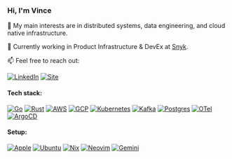 <h3 align="left">Hi, I'm Vince</h3>

<p> 🌱 My main interests are in distributed systems, data engineering, and cloud native infrastructure.</p>
<p> 💼 Currently working in Product Infrastructure & DevEx at <a href="https://snyk.io/">Snyk</a>.</p>
<p> 📫 Feel free to reach out:</p>

[![LinkedIn](https://custom-icon-badges.demolab.com/badge/LinkedIn-2D334F?logo=linkedin-white&logoColor=fff)](https://www.linkedin.com/in/vincent-desloover/)
[![Site](https://img.shields.io/badge/Site-2D334F?logoColor=white)](https://vincedeslo.github.io/)

#### Tech stack:
[![Go](https://img.shields.io/badge/Go-2D334F?logo=go&logoColor=fff)](#)
[![Rust](https://img.shields.io/badge/Rust-2D334F?logo=rust&logoColor=fff)](#)
[![AWS](https://img.shields.io/badge/AWS-2D334F?logo=amazon-aws&logoColor=fff)](#)
[![GCP](https://img.shields.io/badge/GCP-2D334F?logo=googlecloud&logoColor=fff)](#)
[![Kubernetes](https://img.shields.io/badge/Kubernetes-2D334F?logo=kubernetes&logoColor=fff)](#)
[![Kafka](https://img.shields.io/badge/Kafka-2D334F?logo=apachekafka&logoColor=fff)](#)
[![Postgres](https://img.shields.io/badge/PostgreSQL-2D334F?logo=postgresql&logoColor=fff)](#)
[![OTel](https://img.shields.io/badge/OTel-2D334F?logo=opentelemetry&logoColor=fff)](#)
[![ArgoCD](https://img.shields.io/badge/ArgoCD-2D334F?logo=argo&logoColor=fff)](#)

#### Setup:
[![Apple](https://img.shields.io/badge/_-2D334F?logo=apple&logoColor=fff)](#)
[![Ubuntu](https://img.shields.io/badge/_-2D334F?logo=ubuntu&logoColor=fff)](#)
[![Nix](https://img.shields.io/badge/Nix-2D334F?logo=nixos&logoColor=fff)](#)
[![Neovim](https://img.shields.io/badge/Neovim-2D334F?logo=neovim&logoColor=fff)](#)
[![Gemini](https://img.shields.io/badge/Gemini-2D334F?logo=googlegemini&logoColor=fff)](#)

